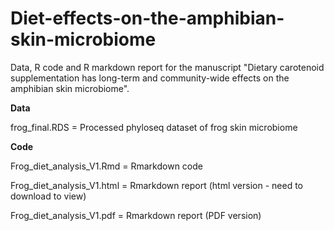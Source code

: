 # Diet-effects-on-the-amphibian-skin-microbiome

Data, R code and R markdown report for the manuscript "Dietary carotenoid supplementation has long-term and community-wide effects on the amphibian skin microbiome".

**Data**

frog_final.RDS = Processed phyloseq dataset of frog skin microbiome

**Code**

Frog_diet_analysis_V1.Rmd = Rmarkdown code

Frog_diet_analysis_V1.html = Rmarkdown report (html version - need to download to view)

Frog_diet_analysis_V1.pdf = Rmarkdown report (PDF version)
